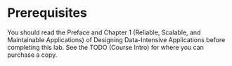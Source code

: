 # Prerequisites

You should read the Preface and Chapter 1 (Reliable, Scalable, and Maintainable Applications) of Designing Data-Intensive Applications before completing this lab. See the TODO (Course Intro) for where you can purchase a copy.

